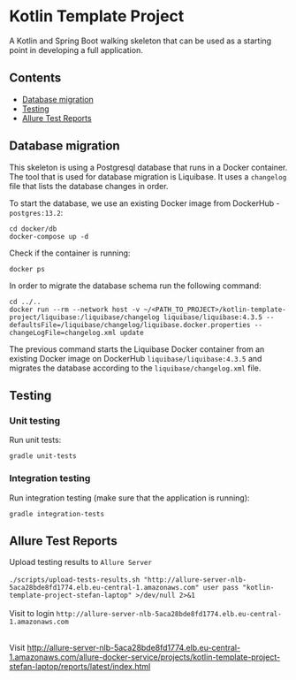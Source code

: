 # Kotlin Template Project
A Kotlin and Spring Boot walking skeleton that can be used as a starting point in developing a full application.

## Contents
* [Database migration](#db)  
* [Testing](#testing)  
* [Allure Test Reports](#allure)

<a name="db"></a>
## Database migration 
This skeleton is using a Postgresql database that runs in a Docker container.  
The tool that is used for database migration is Liquibase. It uses a `changelog` file that lists the database changes in order.   

To start the database, we use an existing Docker image from DockerHub - `postgres:13.2`:
```
cd docker/db
docker-compose up -d
```
Check if the container is running:
```
docker ps
```
In order to migrate the database schema run the following command:
```
cd ../..
docker run --rm --network host -v ~/<PATH_TO_PROJECT>/kotlin-template-project/liquibase:/liquibase/changelog liquibase/liquibase:4.3.5 --defaultsFile=/liquibase/changelog/liquibase.docker.properties --changeLogFile=changelog.xml update
```
The previous command starts the Liquibase Docker container from an existing Docker image on DockerHub `liquibase/liquibase:4.3.5` and migrates the database according to the `liquibase/changelog.xml` file.
<a name="testing"></a>

## Testing

### Unit testing
Run unit tests:
```
gradle unit-tests
```

### Integration testing 
Run integration testing (make sure that the application is running):
```
gradle integration-tests
```
<a name="allure"></a>
## Allure Test Reports
Upload testing results to `Allure Server` <br><br>
```./scripts/upload-tests-results.sh "http://allure-server-nlb-5aca28bde8fd1774.elb.eu-central-1.amazonaws.com" user pass "kotlin-template-project-stefan-laptop" >/dev/null 2>&1```<br><br>
Visit to login ```http://allure-server-nlb-5aca28bde8fd1774.elb.eu-central-1.amazonaws.com``` <br> <br>

Visit
http://allure-server-nlb-5aca28bde8fd1774.elb.eu-central-1.amazonaws.com/allure-docker-service/projects/kotlin-template-project-stefan-laptop/reports/latest/index.html


